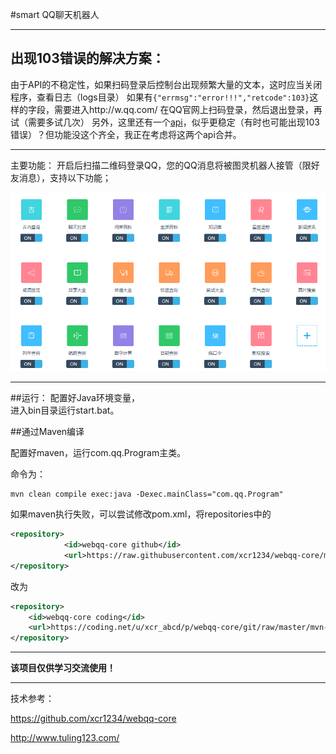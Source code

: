 #smart QQ聊天机器人

---

## 出现103错误的解决方案：
由于API的不稳定性，如果扫码登录后控制台出现频繁大量的文本，这时应当关闭程序，查看日志（logs目录）
如果有`{"errmsg":"error!!!","retcode":103}`这样的字段，需要进入http://w.qq.com/
在QQ官网上扫码登录，然后退出登录，再试（需要多试几次）
另外，这里还有一个[api](https://github.com/xcr1234/smartqq)，似乎更稳定（有时也可能出现103错误）？但功能没这个齐全，我正在考虑将这两个api合并。

---

主要功能：
开启后扫描二维码登录QQ，您的QQ消息将被图灵机器人接管（限好友消息），支持以下功能；

![主要功能](func.png)

---

##运行：
配置好Java环境变量，  
进入bin目录运行start.bat。  

    
##通过Maven编译

配置好maven，运行com.qq.Program主类。

命令为：

```
mvn clean compile exec:java -Dexec.mainClass="com.qq.Program"    
```

如果maven执行失败，可以尝试修改pom.xml，将repositories中的
```xml
<repository>
            <id>webqq-core github</id>
            <url>https://raw.githubusercontent.com/xcr1234/webqq-core/master/mvn-repo-snapshot</url>
</repository>
```
改为
```xml
<repository>
    <id>webqq-core coding</id>
    <url>https://coding.net/u/xcr_abcd/p/webqq-core/git/raw/master/mvn-repo-snapshot</url>
</repository>
```

---

**该项目仅供学习交流使用！**

---

技术参考：

https://github.com/xcr1234/webqq-core

http://www.tuling123.com/


